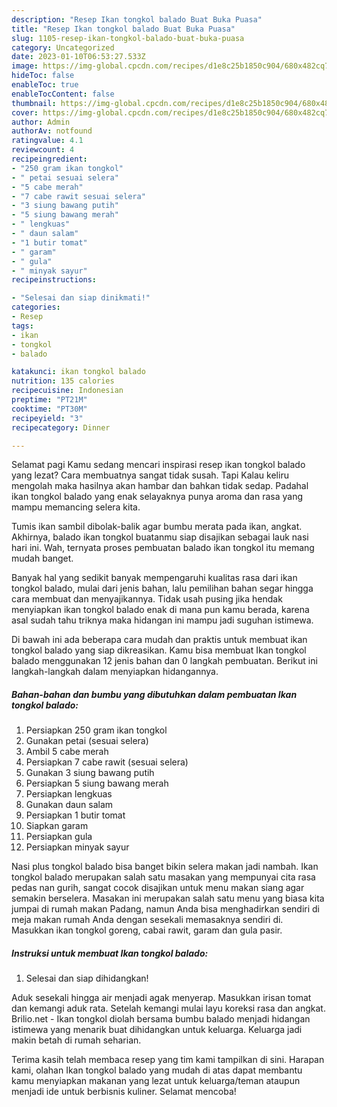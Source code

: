 ```yaml
---
description: "Resep Ikan tongkol balado Buat Buka Puasa"
title: "Resep Ikan tongkol balado Buat Buka Puasa"
slug: 1105-resep-ikan-tongkol-balado-buat-buka-puasa
category: Uncategorized
date: 2023-01-10T06:53:27.533Z
image: https://img-global.cpcdn.com/recipes/d1e8c25b1850c904/680x482cq70/ikan-tongkol-balado-foto-resep-utama.jpg
hideToc: false
enableToc: true
enableTocContent: false
thumbnail: https://img-global.cpcdn.com/recipes/d1e8c25b1850c904/680x482cq70/ikan-tongkol-balado-foto-resep-utama.jpg
cover: https://img-global.cpcdn.com/recipes/d1e8c25b1850c904/680x482cq70/ikan-tongkol-balado-foto-resep-utama.jpg
author: Admin
authorAv: notfound
ratingvalue: 4.1
reviewcount: 4
recipeingredient:
- "250 gram ikan tongkol"
- " petai sesuai selera"
- "5 cabe merah"
- "7 cabe rawit sesuai selera"
- "3 siung bawang putih"
- "5 siung bawang merah"
- " lengkuas"
- " daun salam"
- "1 butir tomat"
- " garam"
- " gula"
- " minyak sayur"
recipeinstructions:

- "Selesai dan siap dinikmati!"
categories:
- Resep
tags:
- ikan
- tongkol
- balado

katakunci: ikan tongkol balado 
nutrition: 135 calories
recipecuisine: Indonesian
preptime: "PT21M"
cooktime: "PT30M"
recipeyield: "3"
recipecategory: Dinner

---
```



Selamat pagi Kamu sedang mencari inspirasi resep ikan tongkol balado yang lezat? Cara membuatnya sangat tidak susah. Tapi Kalau keliru mengolah maka hasilnya akan hambar dan bahkan tidak sedap. Padahal ikan tongkol balado yang enak selayaknya punya aroma dan rasa yang mampu memancing selera kita.


Tumis ikan sambil dibolak-balik agar bumbu merata pada ikan, angkat. Akhirnya, balado ikan tongkol buatanmu siap disajikan sebagai lauk nasi hari ini. Wah, ternyata proses pembuatan balado ikan tongkol itu memang mudah banget.

Banyak hal yang sedikit banyak mempengaruhi kualitas rasa dari ikan tongkol balado, mulai dari jenis bahan, lalu pemilihan bahan segar hingga cara membuat dan menyajikannya. Tidak usah pusing jika hendak menyiapkan ikan tongkol balado enak di mana pun kamu berada, karena asal sudah tahu triknya maka hidangan ini mampu jadi suguhan istimewa.


Di bawah ini ada beberapa cara mudah dan praktis untuk membuat ikan tongkol balado yang siap dikreasikan. Kamu bisa membuat Ikan tongkol balado menggunakan 12 jenis bahan dan 0 langkah pembuatan. Berikut ini langkah-langkah dalam menyiapkan hidangannya.

<!--inarticleads1-->

##### Bahan-bahan dan bumbu yang dibutuhkan dalam pembuatan Ikan tongkol balado:

1. Persiapkan 250 gram ikan tongkol
1. Gunakan  petai (sesuai selera)
1. Ambil 5 cabe merah
1. Persiapkan 7 cabe rawit (sesuai selera)
1. Gunakan 3 siung bawang putih
1. Persiapkan 5 siung bawang merah
1. Persiapkan  lengkuas
1. Gunakan  daun salam
1. Persiapkan 1 butir tomat
1. Siapkan  garam
1. Persiapkan  gula
1. Persiapkan  minyak sayur


Nasi plus tongkol balado bisa banget bikin selera makan jadi nambah. Ikan tongkol balado merupakan salah satu masakan yang mempunyai cita rasa pedas nan gurih, sangat cocok disajikan untuk menu makan siang agar semakin berselera. Masakan ini merupakan salah satu menu yang biasa kita jumpai di rumah makan Padang, namun Anda bisa menghadirkan sendiri di meja makan rumah Anda dengan sesekali memasaknya sendiri di. Masukkan ikan tongkol goreng, cabai rawit, garam dan gula pasir. 

<!--inarticleads2-->

##### Instruksi untuk membuat Ikan tongkol balado:


1. Selesai dan siap dihidangkan!

Aduk sesekali hingga air menjadi agak menyerap. Masukkan irisan tomat dan kemangi aduk rata. Setelah kemangi mulai layu koreksi rasa dan angkat. Brilio.net - Ikan tongkol diolah bersama bumbu balado menjadi hidangan istimewa yang menarik buat dihidangkan untuk keluarga. Keluarga jadi makin betah di rumah seharian. 

Terima kasih telah membaca resep yang tim kami tampilkan di sini. Harapan kami, olahan Ikan tongkol balado yang mudah di atas dapat membantu kamu menyiapkan makanan yang lezat untuk keluarga/teman ataupun menjadi ide untuk berbisnis kuliner. Selamat mencoba!
